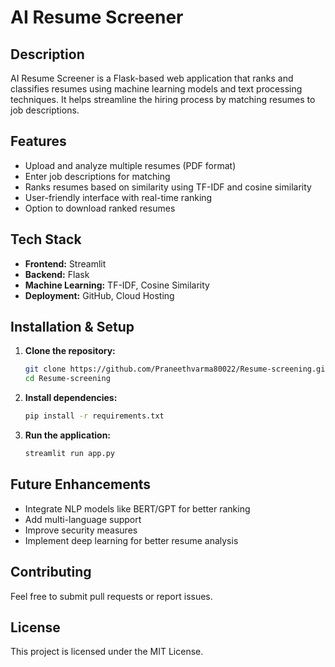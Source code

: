 # AI Resume Screener

## Description
AI Resume Screener is a Flask-based web application that ranks and classifies resumes using machine learning models and text processing techniques. It helps streamline the hiring process by matching resumes to job descriptions.

## Features
- Upload and analyze multiple resumes (PDF format)
- Enter job descriptions for matching
- Ranks resumes based on similarity using TF-IDF and cosine similarity
- User-friendly interface with real-time ranking
- Option to download ranked resumes

## Tech Stack
- **Frontend:** Streamlit
- **Backend:** Flask
- **Machine Learning:** TF-IDF, Cosine Similarity
- **Deployment:** GitHub, Cloud Hosting

## Installation & Setup
1. **Clone the repository:**
   ```sh
   git clone https://github.com/Praneethvarma80022/Resume-screening.git
   cd Resume-screening
   ```

2. **Install dependencies:**
   ```sh
   pip install -r requirements.txt
   ```

3. **Run the application:**
   ```sh
   streamlit run app.py
   ```

## Future Enhancements
- Integrate NLP models like BERT/GPT for better ranking
- Add multi-language support
- Improve security measures
- Implement deep learning for better resume analysis

## Contributing
Feel free to submit pull requests or report issues.

## License
This project is licensed under the MIT License.


